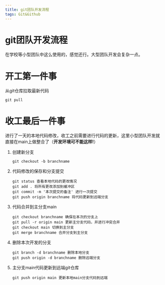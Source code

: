 ```yaml
---
title: git团队开发流程
tags: Git&Github
---
```


# git团队开发流程

在学校等小型团队中这么使用的，感觉还行。大型团队开发会复杂一点。

# 开工第一件事

从git仓库拉取最新代码

```shell
git pull
```

# 收工最后一件事

进行了一天的本地代码修改，收工之前需要进行代码的更新，这里小型团队开发就直接在main上做整合了（**开发环境可不能这样!**）

1. 创建新分支

   ```shell
   git checkout -b branchname
   ```

2. 代码修改的保存和分支提交

   ```shell
   git status 查看本地代码的更改情况
   git add . 将所有更改添加到缓冲区
   git commit -m '本次提交的备注' 进行一次提交
   git push origin branchname 将代码更新到远端分支
   ```

3. 代码合并到主分支main

   ```shell
   git checkout branchname 确保在本次的分支上
   git pull -r origin main 更新主分支代码，并进行冲突合并
   git checkout main 切换到主分支
   git merge branchname 合并分支到主分支
   ```

4. 删除本次开发的分支

   ```shell
   git branch -d branchname 删除本地分支
   git push origin -d branchname 删除远端分支
   ```

5. 主分支main代码更新到远端git仓库

   ```shell
   git push origin main 更新本地main分支代码到远端
   ```

   